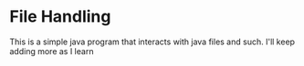 # File Handling
This is a simple java program that interacts with java files and such.
I'll keep adding more as I learn


